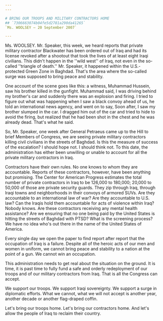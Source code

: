 ```yaml
---
---

# BRING OUR TROOPS AND MILITARY CONTRACTORS HOME
## `7306663074b04fe5d2781a290da41265`
`Ms. WOOLSEY — 20 September 2007`

---
```



Ms. WOOLSEY. Mr. Speaker, this week, we heard reports that private 
military contractor Blackwater has been ordered out of Iraq and had its 
license revoked after a shootout that took the lives of at least eight 
Iraqi civilians. This didn't happen in the ''wild west'' of Iraq, not 
even in the so-called ''triangle of death.'' Mr. Speaker, it happened 
within the U.S.-protected Green Zone in Baghdad. That's the area where 
the so-called surge was supposed to bring peace and stability.

One account of the scene goes like this: a witness, Muhammad Hussein, 
saw his brother killed in the gunfight. Muhammad said, I was driving 
behind my brother's car and suddenly there was an explosion and firing. 
I tried to figure out what was happening when I saw a black convoy 
ahead of us, he told an international news agency, and went on to say, 
Soon after, I saw my brother slumped in the car. I dragged him out of 
the car and tried to hide to avoid the firing, but realized that he had 
been shot in the chest and he was already dead. That's what he said.

So, Mr. Speaker, one week after General Petraeus came up to the Hill 
to brief Members of Congress, we are seeing private military 
contractors killing civil civilians in the streets of Baghdad. Is this 
the measure of success of the escalation? I should hope not. I should 
think not. To this date, the administration has either been unwilling 
or unable to account for all the private military contractors in Iraq.

Contractors have their own rules. No one knows to whom they are 
accountable. Reports of these contractors, however, have been anything 
but promising. The Center for American Progress estimates the total 
number of private contractors in Iraq to be 126,000 to 180,000; 20,000 
to 50,000 of those are private security guards. They zip through Iraq, 
through Iraqi towns and neighborhoods in their convoys of armored SUVs. 
Are they accountable to an international law of war? Are they 
accountable to U.S. law? Can the Iraqis hold them accountable for acts 
of violence within Iraq? Nobody knows. Are these contractors receiving 
any mental health assistance? Are we ensuring that no one being paid by 
the United States is hitting the streets of Baghdad with PTSD? What is 
the screening process? We have no idea who's out there in the name of 
the United States of America.

Every single day we open the paper to find report after report that 
the occupation of Iraq is a failure. Despite all of the heroic acts of 
our men and women in uniform, we cannot bring peace and stability to a 
nation at the point of a gun. We cannot win an occupation.

This administration needs to get real about the situation on the 
ground. It is time, it is past time to fully fund a safe and orderly 
redeployment of our troops and of our military contractors from Iraq. 
That is all the Congress can accept.

We support our troops. We support Iraqi sovereignty. We support a 
surge in diplomatic efforts. What we cannot, what we will not accept is 
another year, another decade or another flag-draped coffin.

Let's bring our troops home. Let's bring our contractors home. And 
let's allow the people of Iraq to reclaim their country.

